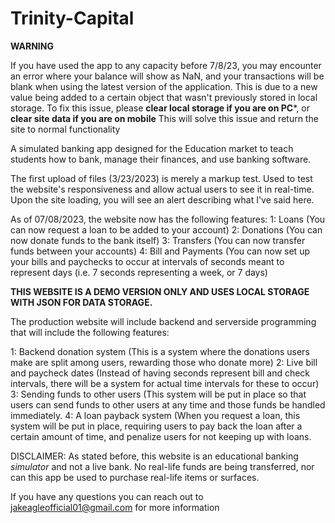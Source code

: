 # Trinity-Capital

**WARNING**

If you have used the app to any capacity before 7/8/23, you may encounter an error where your balance will show as NaN, and your transactions will be blank when using the latest version of the application. 
This is due to a new value being added to a certain object that wasn't previously stored in local storage. 
To fix this issue, please **clear local storage if you are on PC***, or **clear site data if you are on mobile** 
This will solve this issue and return the site to normal functionality 

A simulated banking app designed for the Education market to teach students how to bank, manage their finances, and use banking software.

The first upload of files (3/23/2023) is merely a markup test. Used to test the website's responsiveness and allow actual users to see it in real-time. Upon the site loading, you will see an alert describing what I've said here. 

As of 07/08/2023, the website now has the following features:
1: Loans (You can now request a loan to be added to your account)
2: Donations (You can now donate funds to the bank itself)
3: Transfers (You can now transfer funds between your accounts)
4: Bill and Payments (You can now set up your bills and paychecks to occur at intervals of seconds meant to represent days (i.e. 7 seconds representing a week, or 7 days) 

**THIS WEBSITE IS A DEMO VERSION ONLY AND USES LOCAL STORAGE WITH JSON FOR DATA STORAGE.** 

The production website will include backend and serverside programming that will include the following features: 

1: Backend donation system (This is a system where the donations users make are split among users, rewarding those who donate more) 
2: Live bill and paycheck dates (Instead of having seconds represent bill and check intervals, there will be a system for actual time intervals for these to occur) 
3: Sending funds to other users (This system will be put in place so that users can send funds to other users at any time and those funds be handled immediately. 
4: A loan payback system (When you request a loan, this system will be put in place, requiring users to pay back the loan after a certain amount of time, and penalize users for not keeping up with loans. 

DISCLAIMER: As stated before, this website is an educational banking *simulator* and not a live bank. No real-life funds are being transferred, nor can this app be used to purchase real-life items or surfaces. 

If you have any questions you can reach out to jakeagleofficial01@gmail.com for more information

